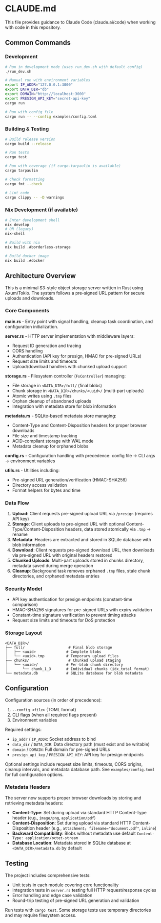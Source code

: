 # CLAUDE.md

This file provides guidance to Claude Code (claude.ai/code) when working with code in this repository.

## Common Commands

### Development
```bash
# Run in development mode (uses run_dev.sh with default config)
./run_dev.sh

# Manual run with environment variables
export IP_ADDR="127.0.0.1:3000"
export DATA_DIR="db"
export DOMAIN="http://localhost:3000"
export PRESIGN_API_KEY="secret-api-key"
cargo run

# Run with config file
cargo run -- --config examples/config.toml
```

### Building & Testing
```bash
# Build release version
cargo build --release

# Run tests
cargo test

# Run with coverage (if cargo-tarpaulin is available)
cargo tarpaulin

# Check formatting
cargo fmt --check

# Lint code
cargo clippy -- -D warnings
```

### Nix Development (if available)
```bash
# Enter development shell
nix develop
# OR (legacy)
nix-shell

# Build with nix
nix build .#borderless-storage

# Build docker image
nix build .#docker
```

## Architecture Overview

This is a minimal S3-style object storage server written in Rust using Axum/Tokio. The system follows a pre-signed URL pattern for secure uploads and downloads.

### Core Components

**main.rs** - Entry point with signal handling, cleanup task coordination, and configuration initialization.

**server.rs** - HTTP server implementation with middleware layers:
- Request ID generation and tracing
- CORS handling  
- Authentication (API key for presign, HMAC for pre-signed URLs)
- Request size limits and timeouts
- Upload/download handlers with chunked upload support

**storage.rs** - Filesystem controller (`FsController`) managing:
- File storage in `<DATA_DIR>/full/` (final blobs)
- Chunk storage in `<DATA_DIR>/chunks/<uuid>/` (multi-part uploads)
- Atomic writes using `.tmp` files
- Orphan cleanup of abandoned uploads
- Integration with metadata store for blob information

**metadata.rs** - SQLite-based metadata store managing:
- Content-Type and Content-Disposition headers for proper browser downloads
- File size and timestamp tracking
- ACID-compliant storage with WAL mode
- Metadata cleanup for orphaned blobs

**config.rs** - Configuration handling with precedence: config file → CLI args → environment variables

**utils.rs** - Utilities including:
- Pre-signed URL generation/verification (HMAC-SHA256)
- Directory access validation
- Format helpers for bytes and time

### Data Flow

1. **Upload**: Client requests pre-signed upload URL via `/presign` (requires API key)
2. **Storage**: Client uploads to pre-signed URL with optional Content-Type/Content-Disposition headers, data stored atomically via `.tmp` → rename
3. **Metadata**: Headers are extracted and stored in SQLite database with blob information
4. **Download**: Client requests pre-signed download URL, then downloads via pre-signed URL with original headers restored
5. **Chunked Uploads**: Multi-part uploads stored in chunks directory, metadata saved during merge operation
6. **Cleanup**: Background task removes orphaned `.tmp` files, stale chunk directories, and orphaned metadata entries

### Security Model

- API key authentication for presign endpoints (constant-time comparison)
- HMAC-SHA256 signatures for pre-signed URLs with expiry validation
- Constant-time signature verification to prevent timing attacks
- Request size limits and timeouts for DoS protection

### Storage Layout

```
<DATA_DIR>/
├── full/                    # Final blob storage
│   ├── <uuid>              # Complete blobs
│   └── <uuid>.tmp          # Temporary upload files
├── chunks/                  # Chunked upload staging
│   └── <uuid>/             # Per-blob chunk directory
│       └── chunk_1_3       # Individual chunks (idx_total format)
└── metadata.db             # SQLite database for blob metadata
```

## Configuration

Configuration sources (in order of precedence):
1. `--config <file>` (TOML format)
2. CLI flags (when all required flags present)  
3. Environment variables

Required settings:
- `ip_addr` / `IP_ADDR`: Socket address to bind
- `data_dir` / `DATA_DIR`: Data directory path (must exist and be writable)
- `domain` / `DOMAIN`: Full domain for pre-signed URLs
- `presign_api_key` / `PRESIGN_API_KEY`: API key for presign endpoints

Optional settings include request size limits, timeouts, CORS origins, cleanup intervals, and metadata database path. See `examples/config.toml` for full configuration options.

### Metadata Headers

The server now supports proper browser downloads by storing and retrieving metadata headers:

- **Content-Type**: Set during upload via standard HTTP Content-Type header (e.g., `image/png`, `application/pdf`)
- **Content-Disposition**: Set during upload via standard HTTP Content-Disposition header (e.g., `attachment; filename="document.pdf"`, `inline`)
- **Backward Compatibility**: Blobs without metadata use default `Content-Type: application/octet-stream`
- **Database Location**: Metadata stored in SQLite database at `<DATA_DIR>/metadata.db` by default

## Testing

The project includes comprehensive tests:
- Unit tests in each module covering core functionality
- Integration tests in `server.rs` testing full HTTP request/response cycles
- Error handling and edge case validation
- Round-trip testing of pre-signed URL generation and validation

Run tests with `cargo test`. Some storage tests use temporary directories and may require filesystem access.